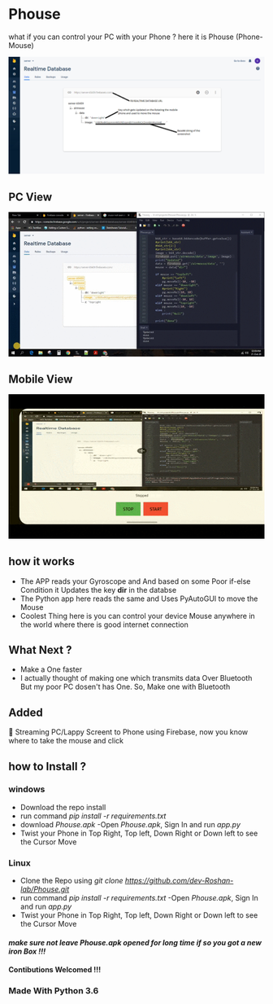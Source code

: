 # Phouse
what if you can control your PC with your Phone ? here it is Phouse (Phone-Mouse) 

![alt text](https://github.com/dev-Roshan-lab/Phouse/blob/main/FBDBSCSHT.png)

## PC View
![alt text](https://github.com/dev-Roshan-lab/Phouse/blob/main/Phouse%20PC%20vid.gif)

## Mobile View
![alt text](https://github.com/dev-Roshan-lab/Phouse/blob/main/Phouse%20Mobile%20vid.gif)

## how it works
- The APP reads your Gyroscope and And based on some Poor if-else Condition it Updates the key **dir** in the databse
- The Python app here reads the same and Uses PyAutoGUI to move the Mouse 
- Coolest Thing here is you can control your device Mouse anywhere in the world where there is good internet connection

## What Next ?
- Make a One faster 
- I actually thought of making one which transmits data Over Bluetooth But my poor PC dosen't has One. So, Make one with Bluetooth

## Added
:large_blue_diamond: Streaming PC/Lappy Screent to Phone using Firebase, now you know where to take the mouse and click

## how to Install ?
### windows
- Download the repo install 
- run command *pip install -r requirements.txt*
- download _Phouse.apk_ 
-Open _Phouse.apk_, Sign In and run _app.py_
- Twist your Phone in Top Right, Top left, Down Right or Down left to see the Cursor Move
### Linux
- Clone the Repo using *git clone https://github.com/dev-Roshan-lab/Phouse.git*
- run command *pip install -r requirements.txt*
-Open _Phouse.apk_, Sign In and run _app.py_
- Twist your Phone in Top Right, Top left, Down Right or Down left to see the Cursor Move

#### *make sure not leave Phouse.apk opened for long time if so you got a new iron Box !!!*
#### Contibutions Welcomed !!!
### Made With Python 3.6
